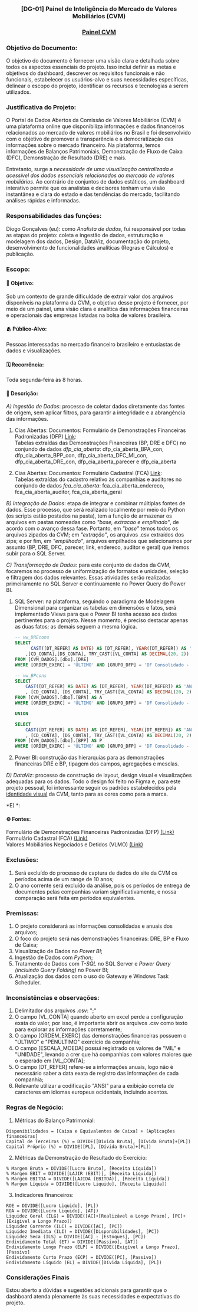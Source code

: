 ### <p align="center"><strong>[DG-01] Painel de Inteligência do Mercado de Valores Mobiliários (CVM)</strong></p>
### <p align="center"><strong>[Painel CVM](https://app.powerbi.com/view?r=eyJrIjoiNzUyOWFjZTgtNTgwZi00NjJkLWFjOTEtYjA0NmEyMmU1YjlmIiwidCI6IjI4ZThlYTA4LWE5N2EtNGExYS05ZjU0LWZhMGZmMzc1NDNlYSJ9)</strong></p>

### Objetivo do Documento:
O objetivo do documento é fornecer uma visão clara e detalhada sobre todos os aspectos essenciais do projeto. Isso inclui definir as metas e objetivos do dashboard, descrever os requisitos funcionais e não funcionais, estabelecer os usuários-alvo e suas necessidades específicas, delinear o escopo do projeto, identificar os recursos e tecnologias a serem utilizados.

### Justificativa do Projeto:
O Portal de Dados Abertos da Comissão de Valores Mobiliários (CVM) é uma plataforma online que disponibiliza informações e dados financeiros relacionados ao mercado de valores mobiliários no Brasil e foi desenvolvido com o objetivo de promover a transparência e a democratização das informações sobre o mercado financeiro. Na plataforma, temos informações de Balanços Patrimoniais, Demonstração de Fluxo de Caixa (DFC), Demonstração de Resultado (DRE) e mais. 

Entretanto, surge a *necessidade de uma visualização centralizada e acessível dos dados essenciais relacionados ao mercado de valores mobiliários*. Ao contrário de conjuntos de dados estáticos, um dashboard interativo permite que os analistas e decisores tenham uma visão instantânea e clara do estado e das tendências do mercado, facilitando análises rápidas e informadas.

### Responsabilidades das funções:
Diogo Gonçalves (eu): como *Analista de dados*, fui responsável por todas as etapas do projeto: coleta e ingestão de dados, estruturação e modelagem dos dados, Design, DataViz, documentação do projeto, desenvolvimento de funcionalidades analíticas (Regras e Cálculos) e publicação.

### Escopo:  
#### 🎯 Objetivo:
Sob um contexto de grande dificuldade de extrair valor dos arquivos disponíveis na plataforma da CVM, o objetivo desse projeto é fornecer, por meio de um painel, uma visão clara e analítica das informações financeiras e operacionais das empresas listadas na bolsa de valores brasileira.

#### 🫂 Público-Alvo:  
Pessoas interessadas no mercado financeiro brasileiro e entusiastas de dados e visualizações.

#### 🗓️ Recorrência:  
Toda segunda-feira às 8 horas.

#### 📗 Descrição:  

*A) Ingestão de Dados*: processo de coletar dados diretamente das fontes de origem, sem aplicar filtros, para garantir a integridade e a abrangência das informações.

1. Cias Abertas: Documentos: Formulário de Demonstrações Financeiras Padronizadas (DFP) [Link](https://dados.cvm.gov.br/dataset/cia_aberta-doc-dfp):  
Tabelas extraídas das Demonstrações Financeiras (BP, DRE e DFC) no conjundo de dados *dfp_cia_aberta*: dfp_cia_aberta_BPA_con, dfp_cia_aberta_BPP_con, dfp_cia_aberta_DFC_MI_con, dfp_cia_aberta_DRE_con, dfp_cia_aberta_parecer e dfp_cia_aberta

2. Cias Abertas: Documentos: Formulário Cadastral (FCA) [Link](https://dados.cvm.gov.br/dataset/cia_aberta-doc-fca):  
Tabelas extraídas do cadastro relativo às companhias e auditores no conjundo de dados *fca_cia_aberta*: fca_cia_aberta_endereco, fca_cia_aberta_auditor, fca_cia_aberta_geral

*B) Integração de Dados*: etapa de integrar e combinar múltiplas fontes de dados. Esse processo, que será realizado localmente por meio do Python (os scripts estão postados na pasta), tem a função de armazenar os arquivos em pastas nomeadas como *"base, extracao e empilhado"*, de acordo com o avanço dessa fase. Portanto, em *"base"* temos todos os arquivos zipados da CVM; em *"extração"*, os arquivos .csv extraídos dos zips; e por fim, em *"empilhado"*, arquivos empilhados que selecionamos por assunto (BP, DRE, DFC, parecer, link, endereco, auditor e geral) que iremos subir para o SQL Server.

*C) Transformação de Dados*: para este conjunto de dados da CVM, focaremos no processo de uniformização de formatos e unidades, seleção e filtragem dos dados relevantes. Essas atividades serão realizadas primeiramente no SQL Server e continuamente no Power Query do Power BI.  
1. SQL Server: na plataforma, seguindo o paradigma de Modelagem Dimensional para organizar as tabelas em dimensões e fatos, será implementado Views para que o Power BI tenha acesso aos dados pertinentes para o projeto. Nesse momento, é preciso destacar apenas as duas fatos; as demais seguem a mesma lógica.
	```sql
	-- vw_DREcons
	SELECT 
	      CAST([DT_REFER] AS DATE) AS [DT_REFER], YEAR([DT_REFER]) AS 'ANO',[ESCALA_MOEDA],[VERSAO],[CNPJ_CIA],[DENOM_CIA]
 		,[CD_CONTA],[DS_CONTA], TRY_CAST([VL_CONTA] AS DECIMAL(20, 2)) AS [VL_CONTA]
	FROM [CVM_DADOS].[dbo].[DRE]
	WHERE [ORDEM_EXERC] = 'ÚLTIMO' AND [GRUPO_DFP] = 'DF Consolidado - Demonstração do Resultado'
	```
	```sql
	-- vw_BPcons
	SELECT 
		CAST([DT_REFER] AS DATE) AS [DT_REFER], YEAR([DT_REFER]) AS 'ANO',[ESCALA_MOEDA], [VERSAO], [CNPJ_CIA], [DENOM_CIA]
 		, [CD_CONTA], [DS_CONTA], TRY_CAST([VL_CONTA] AS DECIMAL(20, 2)) AS [VL_CONTA]
	FROM [CVM_DADOS].[dbo].[BPA] AS A
	WHERE [ORDEM_EXERC] = 'ÚLTIMO' AND [GRUPO_DFP] = 'DF Consolidado - Balanço Patrimonial Ativo'
	
	UNION
	
	SELECT 
		CAST([DT_REFER] AS DATE) AS [DT_REFER], YEAR([DT_REFER]) AS 'ANO', [ESCALA_MOEDA], [VERSAO], [CNPJ_CIA], [DENOM_CIA]
 		, [CD_CONTA], [DS_CONTA], TRY_CAST([VL_CONTA] AS DECIMAL(20, 2)) AS [VL_CONTA]
	FROM [CVM_DADOS].[dbo].[BPP] AS P
	WHERE [ORDEM_EXERC] = 'ÚLTIMO' AND [GRUPO_DFP] = 'DF Consolidado - Balanço Patrimonial Passivo'
	```

2. Power BI: construção das hierarquias para as demonstrações financeiras DRE e BP, tipagem dos campos, agregações e mesclas.

*D) DataViz*: processo de construção de layout, design visual e visualizações adequadas para os dados. Todo o design foi feito no Figma e, para este projeto pessoal, foi interessante seguir os padrões estabelecidos pela [identidade visual](https://www.gov.br/cvm/pt-br/canais_atendimento/imprensa/identidade-visual-manual-da-marca) da CVM, tanto para as cores como para a marca.

*E) *:

#### ⚙️ Fontes:  
Formulário de Demonstrações Financeiras Padronizadas (DFP) [(Link)](https://dados.cvm.gov.br/dados/CIA_ABERTA/DOC/DFP/DADOS/)  
Formulário Cadastral (FCA) [(Link)](https://dados.cvm.gov.br/dados/CIA_ABERTA/DOC/FCA/DADOS/)  
Valores Mobiliários Negociados e Detidos (VLMO) [(Link)](https://dados.cvm.gov.br/dados/CIA_ABERTA/DOC/VLMO/DADOS/)

### Exclusões:
1. Será excluído do processo de captura de dados do site da CVM os períodos acima de um range de 10 anos;
2. O ano corrente será excluído da análise, pois os períodos de entrega de documentos pelas companhias variam significativamente, e nossa comparação será feita em períodos equivalentes.

### Premissas:
1. O projeto considerará as informações consolidadas e anuais dos arquivos;
2. O foco do projeto será nas demonstrações financeiras: DRE, BP e Fluxo de Caixa;
3. Visualização de Dados no *Power BI*;
4. Ingestão de Dados com *Python*;
5. Tratamento de Dados com *T-SQL* no SQL Server e *Power Query (incluindo Query Folding)* no Power BI;
6. Atualização dos dados com o uso do Gateway e Windows Task Scheduler.

### Inconsistências e observações:
1. Delimitador dos arquivos .csv: ";"
2. O campo [VL_CONTA] quando aberto em excel perde a configuração exata do valor, por isso, é importante abrir os arquivos .csv como texto para explorar as informações corretamente;
3. O campo [ORDEM_EXERC] das demonstrações financeiras possuem o "ÚLTIMO" e "PENÚLTIMO" exercício da companhia;
4. O campo [ESCALA_MOEDA] possui registrado os valores de "MIL" e "UNIDADE", levando a crer que há companhias com valores maiores que o esperado em [VL_CONTA];
5. O campo [DT_REFER] refere-se a informações anuais, logo não é necessário saber a data exata de registro das informações de cada companhia;
6. Relevante utilizar a codificação "ANSI" para a exibição correta de caracteres em idiomas europeus ocidentais, incluindo acentos. 

### Regras de Negócio:
1. Métricas do Balanço Patrimonial:
```dax
Disponibilidades = [Caixa e Equivalentes de Caixa] + [Aplicações financeiras]
Capital de Terceiros (%) = DIVIDE([Dívida Bruta], [Dívida Bruta]+[PL])
Capital Próprio (%) = DIVIDE([PL], [Dívida Bruta]+[PL])
```
2. Métricas da Demonstração do Resultado do Exercício:
```dax
% Margem Bruta = DIVIDE([Lucro Bruto], [Receita Líquida])
% Margem EBIT = DIVIDE([LAJIR (EBIT)], [Receita Líquida])
% Margem EBITDA = DIVIDE([LAJIDA (EBITDA)], [Receita Líquida])
% Margem Líquida = DIVIDE([Lucro Liquido], [Receita Líquida])
```
3. Indicadores financeiros:
```dax
ROE = DIVIDE([Lucro Liquido], [PL])
ROA = DIVIDE([Lucro Liquido], [AT])
Liquidez Geral (ILG) = DIVIDE([AC]+[Realizável a Longo Prazo], [PC]+[Exigível a Longo Prazo])
Liquidez Corrente (ILC) = DIVIDE([AC], [PC])
Liquidez Imediata (ILI) = DIVIDE([Disponibilidades], [PC])
Liquidez Seca (ILS) = DIVIDE([AC] - [Estoques], [PC])
Endividamento Total (ET) = DIVIDE([Passivo], [AT])
Endividamento Longo Prazo (ELP) = DIVIDE([Exigível a Longo Prazo], [Passivo]
Endividamento Curto Prazo (ECP) = DIVIDE([PC], [Passivo])
Endividamento Líquido (EL) = DIVIDE([Dívida Líquida], [PL])
```
### Considerações Finais
Estou aberto a dúvidas e sugestões adicionais para garantir que o dashboard atenda plenamente às suas necessidades e expectativas do projeto.
